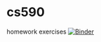 # cs590
homework exercises
[![Binder](https://mybinder.org/badge_logo.svg)](https://mybinder.org/v2/gh/smmciver/cs590/master)
